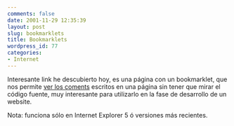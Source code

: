 ```yaml
---
comments: false
date: 2001-11-29 12:35:39
layout: post
slug: bookmarklets
title: Bookmarklets
wordpress_id: 77
categories:
- Internet
---
```


Interesante link he descubierto hoy, es una página con un bookmarklet, que nos permite [ver los coments](http://dbz.nu/x/showcomments/) escritos en una página sin tener que mirar el código fuente, muy interesante para utilizarlo en la fase de desarrollo de un website.





Nota: funciona sólo en Internet Explorer 5 ó versiones más recientes.




 
